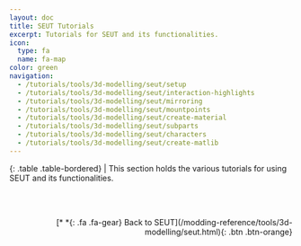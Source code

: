 ```yaml
---
layout: doc
title: SEUT Tutorials
excerpt: Tutorials for SEUT and its functionalities.
icon:
  type: fa
  name: fa-map
color: green
navigation:
  - /tutorials/tools/3d-modelling/seut/setup
  - /tutorials/tools/3d-modelling/seut/interaction-highlights
  - /tutorials/tools/3d-modelling/seut/mirroring
  - /tutorials/tools/3d-modelling/seut/mountpoints
  - /tutorials/tools/3d-modelling/seut/create-material
  - /tutorials/tools/3d-modelling/seut/subparts
  - /tutorials/tools/3d-modelling/seut/characters
  - /tutorials/tools/3d-modelling/seut/create-matlib
---
```


<div class="table-responsive">

{: .table .table-bordered}
| This section holds the various tutorials for using SEUT and its functionalities.

</div>

<br><br/>
<p style="text-align:right">[*&nbsp;*{: .fa .fa-gear} Back to SEUT](/modding-reference/tools/3d-modelling/seut.html){: .btn .btn-orange}</p>